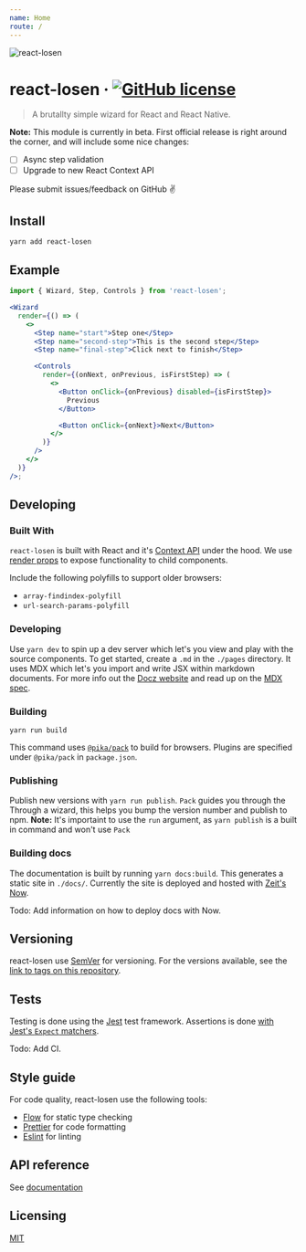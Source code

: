 ```yaml
---
name: Home
route: /
---
```


![react-losen](https://user-images.githubusercontent.com/2470775/39097362-8093ab6e-465b-11e8-845e-b21b893d6091.png)

# react-losen &middot; [![GitHub license](https://img.shields.io/badge/license-MIT-blue.svg?style=flat-square)](https://github.com/otovo/react-losen/blob/master/LICENSE)

> A brutallty simple wizard for React and React Native.

**Note:** This module is currently in beta. First official release is right around the corner, and will include some nice changes:

  - [ ] Async step validation
  - [ ] Upgrade to new React Context API

Please submit issues/feedback on GitHub ✌️

## Install

```shell
yarn add react-losen
```

## Example

```jsx
import { Wizard, Step, Controls } from 'react-losen';

<Wizard
  render={() => (
    <>
      <Step name="start">Step one</Step>
      <Step name="second-step">This is the second step</Step>
      <Step name="final-step">Click next to finish</Step>

      <Controls
        render={(onNext, onPrevious, isFirstStep) => (
          <>
            <Button onClick={onPrevious} disabled={isFirstStep}>
              Previous
            </Button>

            <Button onClick={onNext}>Next</Button>
          </>
        )}
      />
    </>
  )}
/>;
```

## Developing

### Built With

`react-losen` is built with React and it's [Context API](https://reactjs.org/docs/context.html) under the hood. We use [render props](https://reactjs.org/docs/render-props.html) to expose functionality to child components.

Include the following polyfills to support older browsers:
- `array-findindex-polyfill`
- `url-search-params-polyfill`

### Developing

Use `yarn dev` to spin up a dev server which let's you view and play with the source components. To get started, create a `.md` in the `./pages` directory. It uses MDX which let's you import and write
JSX within markdown documents. For more info out the [Docz website](https://www.docz.site/) and read up on the [MDX spec](https://github.com/mdx-js/mdx/).

### Building

```
yarn run build
```

This command uses [`@pika/pack`](https://www.pikapkg.com/blog/introducing-pika-pack/) to build for browsers. Plugins are specified under `@pika/pack` in `package.json`.

### Publishing

Publish new versions with `yarn run publish`. `Pack` guides you through the Through a wizard, this helps you bump the version number and publish to npm. **Note:** It's importaint to use the `run` argument, as `yarn publish` is a built in command and won't use `Pack`

### Building docs

The documentation is built by running `yarn docs:build`. This generates a static site in `./docs/`. Currently the site is deployed and hosted with [Zeit's Now](https://zeit.co/blog/now-static).

Todo: Add information on how to deploy docs with Now.

## Versioning

react-losen use [SemVer](http://semver.org/) for versioning. For the versions available, see the [link to tags on this repository](/tags).

## Tests

Testing is done using the [Jest](https://facebook.github.io/jest/) test
framework. Assertions is done [with Jest's `Expect`
matchers](https://facebook.github.io/jest/docs/en/expect.html).

Todo: Add CI.

## Style guide

For code quality, react-losen use the following tools:

- [Flow](https://flow.org/) for static type checking
- [Prettier](https://prettier.io/) for code formatting
- [Eslint](https://eslint.org/) for linting

## API reference

See [documentation](https://docs-geycgwirqi.now.sh/)


## Licensing

[MIT](https://github.com/otovo/react-losen/blob/master/LICENSE)
